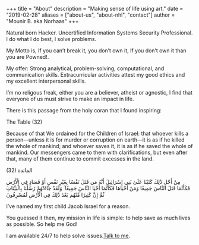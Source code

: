 +++
title = "About"
description = "Making sense of life using art."
date = "2019-02-28"
aliases = ["about-us", "about-nhl", "contact"]
author = "Mounir B. aka Norhaas"
+++

Natural born Hacker. Uncertified Information Systems Security Professional. I do what I do best, I solve problems.

My Motto is, If you can’t break it, you don’t own it, If you don’t own it than you are Powned!.

My offer: Strong analytical, problem-solving, computational, and communication skills. Extracurricular activities attest my good ethics and my excellent interpersonal skills.

I’m no religous freak, either you are a believer, atheist or agnostic, I find that everyone of us must strive to make an impact in life.

There is this passage from the holy coran that I found inspiring:

The Table (32)

Because of that We ordained for the Children of Israel: that whoever kills a person—unless it is for murder or corruption on earth—it is as if he killed the whole of mankind; and whoever saves it, it is as if he saved the whole of mankind. Our messengers came to them with clarifications, but even after that, many of them continue to commit excesses in the land.

(32) المائدة

مِنْ أَجْلِ ذَٰلِكَ كَتَبْنَا عَلَىٰ بَنِي إِسْرَائِيلَ أَنَّهُ مَن قَتَلَ نَفْسًا بِغَيْرِ نَفْسٍ أَوْ فَسَادٍ فِي الْأَرْضِ فَكَأَنَّمَا قَتَلَ النَّاسَ جَمِيعًا وَمَنْ أَحْيَاهَا فَكَأَنَّمَا أَحْيَا النَّاسَ جَمِيعًا ۚ وَلَقَدْ جَاءَتْهُمْ رُسُلُنَا بِالْبَيِّنَاتِ ثُمَّ إِنَّ كَثِيرًا مِّنْهُم بَعْدَ ذَٰلِكَ فِي الْأَرْضِ لَمُسْرِفُونَ

I’ve named my first child Jacob Israel for a reason.

You guessed it then, my mission in life is simple: to help save as much lives as possible. So help me God!

I am available 24/7 to help solve issues.[Talk to me](https://madmanideeplearning.art/contact/).
